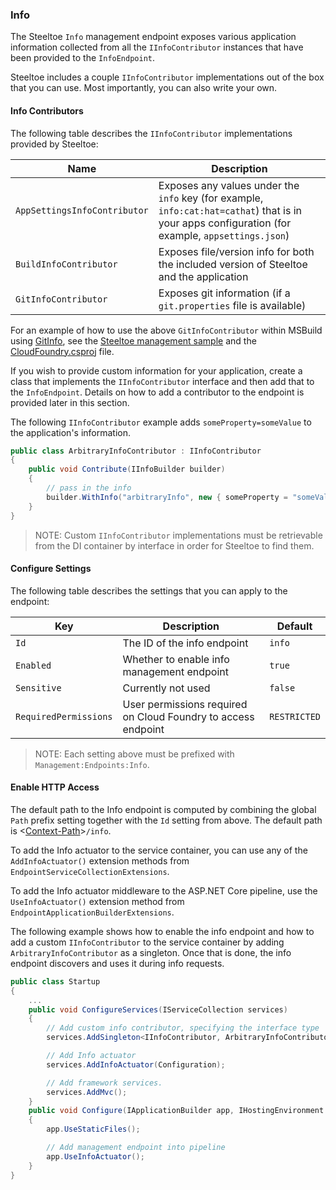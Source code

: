 ### Info

The Steeltoe `Info` management endpoint exposes various application information collected from all the `IInfoContributor` instances that have been provided to the `InfoEndpoint`.

Steeltoe includes a couple `IInfoContributor` implementations out of the box that you can use. Most importantly, you can also write your own.

#### Info Contributors

The following table describes the `IInfoContributor` implementations provided by Steeltoe:

|Name|Description|
|---|---|
| `AppSettingsInfoContributor`|Exposes any values under the `info` key (for example, `info:cat:hat=cathat`) that is in your apps configuration (for example, `appsettings.json`)|
| `BuildInfoContributor`|Exposes file/version info for both the included version of Steeltoe and the application|
| `GitInfoContributor`|Exposes git information (if a `git.properties` file is available)|

For an example of how to use the above `GitInfoContributor` within MSBuild using [GitInfo](https://github.com/kzu/GitInfo), see the [Steeltoe management sample](https://github.com/SteeltoeOSS/Samples/tree/master/Management/src/AspDotNetCore/CloudFoundry) and the [CloudFoundry.csproj](https://github.com/SteeltoeOSS/Samples/blob/master/Management/src/AspDotNetCore/CloudFoundry/CloudFoundry.csproj) file.

If you wish to provide custom information for your application, create a class that implements the `IInfoContributor` interface and then add that to the `InfoEndpoint`. Details on how to add a contributor to the endpoint is provided later in this section.

The following `IInfoContributor` example adds `someProperty=someValue` to the application's information.

```csharp
public class ArbitraryInfoContributor : IInfoContributor
{
    public void Contribute(IInfoBuilder builder)
    {
        // pass in the info
        builder.WithInfo("arbitraryInfo", new { someProperty = "someValue" });
    }
}
```

>NOTE: Custom `IInfoContributor` implementations must be retrievable from the DI container by interface in order for Steeltoe to find them.

#### Configure Settings

The following table describes the settings that you can apply to the endpoint:

|Key|Description|Default|
|---|---|---|
|`Id`|The ID of the info endpoint|`info`|
|`Enabled`|Whether to enable info management endpoint|`true`|
|`Sensitive`|Currently not used|`false`|
|`RequiredPermissions`|User permissions required on Cloud Foundry to access endpoint|`RESTRICTED`|

>NOTE: Each setting above must be prefixed with `Management:Endpoints:Info`.

#### Enable HTTP Access

The default path to the Info endpoint is computed by combining the global `Path` prefix setting together with the `Id` setting from above. The default path is <[Context-Path](hypermedia#base-context-path)>`/info`.

To add the Info actuator to the service container, you can use any of the `AddInfoActuator()` extension methods from `EndpointServiceCollectionExtensions`.

To add the Info actuator middleware to the ASP.NET Core pipeline, use the `UseInfoActuator()` extension method from `EndpointApplicationBuilderExtensions`.

The following example shows how to enable the info endpoint and how to add a custom `IInfoContributor` to the service container by adding `ArbitraryInfoContributor` as a singleton. Once that is done, the info endpoint discovers and uses it during info requests.

```csharp
public class Startup
{
    ...
    public void ConfigureServices(IServiceCollection services)
    {
        // Add custom info contributor, specifying the interface type
        services.AddSingleton<IInfoContributor, ArbitraryInfoContributor>();

        // Add Info actuator
        services.AddInfoActuator(Configuration);

        // Add framework services.
        services.AddMvc();
    }
    public void Configure(IApplicationBuilder app, IHostingEnvironment env, ILoggerFactory loggerFactory)
    {
        app.UseStaticFiles();

        // Add management endpoint into pipeline
        app.UseInfoActuator();
    }
}
```
